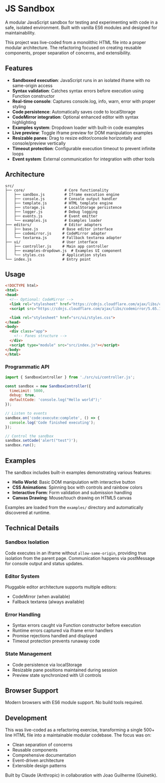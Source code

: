 # JS Sandbox

A modular JavaScript sandbox for testing and experimenting with code in a safe, isolated environment. Built with vanilla ES6 modules and designed for maintainability.

This project was live-coded from a monolithic HTML file into a proper modular architecture. The refactoring focused on creating reusable components, proper separation of concerns, and extensibility.

## Features

- **Sandboxed execution**: JavaScript runs in an isolated iframe with no same-origin access
- **Syntax validation**: Catches syntax errors before execution using Function constructor
- **Real-time console**: Captures console.log, info, warn, error with proper styling
- **Code persistence**: Automatically saves code to localStorage
- **CodeMirror integration**: Optional enhanced editor with syntax highlighting
- **Examples system**: Dropdown loader with built-in code examples
- **Live preview**: Toggle iframe preview for DOM manipulation examples
- **Resizable panes**: Drag to resize editor/console horizontally and console/preview vertically
- **Timeout protection**: Configurable execution timeout to prevent infinite loops
- **Event system**: External communication for integration with other tools

## Architecture

```
src/
├── core/                  # Core functionality
│   ├── sandbox.js         # Iframe execution engine
│   ├── console.js         # Console output handler
│   ├── template.js        # HTML template engine
│   ├── storage.js         # LocalStorage persistence
│   ├── logger.js          # Debug logging
│   ├── events.js          # Event emitter
│   └── examples.js        # Examples loader
├── editors/               # Editor adapters
│   ├── base.js           # Base editor interface
│   ├── codemirror.js     # CodeMirror adapter
│   └── textarea.js       # Fallback textarea adapter
├── ui/                   # User interface
│   ├── controller.js     # Main app controller
│   ├── examples-dropdown.js  # Examples UI component
│   └── styles.css        # Application styles
└── index.js              # Entry point
```

## Usage

```html
<!DOCTYPE html>
<html>
<head>
  <!-- Optional: CodeMirror -->
  <link rel="stylesheet" href="https://cdnjs.cloudflare.com/ajax/libs/codemirror/5.65.16/codemirror.min.css">
  <script src="https://cdnjs.cloudflare.com/ajax/libs/codemirror/5.65.16/codemirror.min.js"></script>

  <link rel="stylesheet" href="src/ui/styles.css">
</head>
<body>
  <div class="app">
    <!-- Panes structure -->
  </div>
  <script type="module" src="src/index.js"></script>
</body>
</html>
```

### Programmatic API

```javascript
import { SandboxController } from './src/ui/controller.js';

const sandbox = new SandboxController({
  timeLimit: 5000,
  debug: true,
  defaultCode: 'console.log("Hello world");'
});

// Listen to events
sandbox.on('code:execute:complete', () => {
  console.log('Code finished executing');
});

// Control the sandbox
sandbox.setCode('alert("test")');
sandbox.run();
```

## Examples

The sandbox includes built-in examples demonstrating various features:

- **Hello World**: Basic DOM manipulation with interactive button
- **CSS Animations**: Spinning box with controls and rainbow colors
- **Interactive Form**: Form validation and submission handling
- **Canvas Drawing**: Mouse/touch drawing on HTML5 canvas

Examples are loaded from the `examples/` directory and automatically discovered at runtime.

## Technical Details

### Sandbox Isolation

Code executes in an iframe without `allow-same-origin`, providing true isolation from the parent page. Communication happens via postMessage for console output and status updates.

### Editor System

Pluggable editor architecture supports multiple editors:
- CodeMirror (when available)
- Fallback textarea (always available)

### Error Handling

- Syntax errors caught via Function constructor before execution
- Runtime errors captured via iframe error handlers
- Promise rejections handled and displayed
- Timeout protection prevents runaway code

### State Management

- Code persistence via localStorage
- Resizable pane positions maintained during session
- Preview state synchronized with UI controls

## Browser Support

Modern browsers with ES6 module support. No build tools required.

## Development

This was live-coded as a refactoring exercise, transforming a single 500+ line HTML file into a maintainable modular codebase. The focus was on:

- Clean separation of concerns
- Reusable components
- Comprehensive documentation
- Event-driven architecture
- Extensible design patterns

Built by Claude (Anthropic) in collaboration with Joao Guilherme (Guinetik).